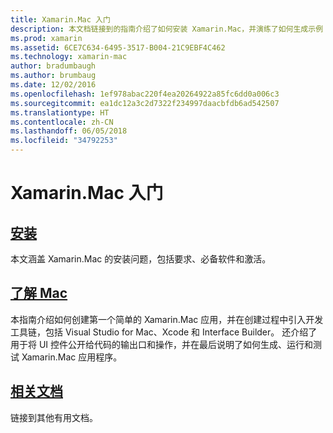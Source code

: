 ```yaml
---
title: Xamarin.Mac 入门
description: 本文档链接到的指南介绍了如何安装 Xamarin.Mac，并演练了如何生成示例 Xamarin.Mac 应用。
ms.prod: xamarin
ms.assetid: 6CE7C634-6495-3517-B004-21C9EBF4C462
ms.technology: xamarin-mac
author: bradumbaugh
ms.author: brumbaug
ms.date: 12/02/2016
ms.openlocfilehash: 1ef978abac220f4ea20264922a85fc6dd0a006c3
ms.sourcegitcommit: ea1dc12a3c2d7322f234997daacbfdb6ad542507
ms.translationtype: HT
ms.contentlocale: zh-CN
ms.lasthandoff: 06/05/2018
ms.locfileid: "34792253"
---
```

# <a name="getting-started-with-xamarinmac"></a>Xamarin.Mac 入门

##  <a name="installationmacget-startedinstallationmd"></a>[安装](~/mac/get-started/installation.md)

本文涵盖 Xamarin.Mac 的安装问题，包括要求、必备软件和激活。

##  <a name="hello-macmacget-startedhello-macmd"></a>[了解 Mac](~/mac/get-started/hello-mac.md)

本指南介绍如何创建第一个简单的 Xamarin.Mac 应用，并在创建过程中引入开发工具链，包括 Visual Studio for Mac、Xcode 和 Interface Builder。 还介绍了用于将 UI 控件公开给代码的输出口和操作，并在最后说明了如何生成、运行和测试 Xamarin.Mac 应用程序。

##  <a name="related-documentationmacget-startedrelatedmd"></a>[相关文档](~/mac/get-started/related.md)

链接到其他有用文档。
